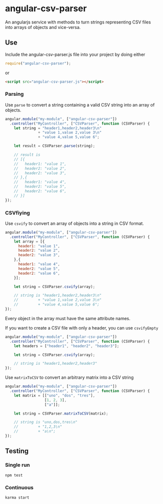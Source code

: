# angular-csv-parser

An angularjs service with methods to turn strings representing CSV files into
arrays of objects and vice-versa.

## Use

Include the angular-csv-parser.js file into your project by doing either

```javascript
require("angular-csv-parser");
```

or

```html
<script src="angular-csv-parser.js"></script>
```

### Parsing

Use `parse` to convert a string containing a valid CSV string into an array of
objects.

```javascript
angular.module("my-module", ["angular-csv-parser"])
  .controller("MyController", ["CSVParser", function (CSVParser) {
    let string = "header1,header2,header3\n"
               + "value 1,value 2,value 3\n"
               + "value 4,value 5,value 6";

    let result = CSVParser.parse(string);

    // result is
    // [{
    //   header1: "value 1",
    //   header2: "value 2",
    //   header2: "value 3",
    // },{
    //   header1: "value 4",
    //   header2: "value 5",
    //   header2: "value 6",
    // }]
});
```

### CSVfiying

Use `csvify` to convert an array of objects into a string in CSV format.

```javascript
angular.module("my-module", ["angular-csv-parser"])
  .controller("MyController", ["CSVParser", function (CSVParser) {
    let array = [{
      header1: "value 1",
      header2: "value 2",
      header2: "value 3",
    },{
      header1: "value 4",
      header2: "value 5",
      header2: "value 6",
    }];

    let string = CSVParser.csvify(array);

    // string is "header1,header2,header3\n"
    //         + "value 1,value 2,value 3\n"
    //         + "value 4,value 5,value 6";
});
```

Every object in the array must have the same attribute names.

If you want to create a CSV file with only a header, you can use `csvifyEmpty`

```javascript
angular.module("my-module", ["angular-csv-parser"])
  .controller("MyController", ["CSVParser", function (CSVParser) {
    let headers = ["header1", "header2", "header3"];

    let string = CSVParser.csvify(array);

    // string is "header1,header2,header3"
});
```

Use `matrixToCSV` to convert an arbitrary matrix into a CSV string

```javascript
angular.module("my-module", ["angular-csv-parser"])
  .controller("MyController", ["CSVParser", function (CSVParser) {
    let matrix = [["uno", "dos", "tres"],
                  [1, 2, 3],
                  ["a"]];

    let string = CSVParser.matrixToCSV(matrix);

    // string is "uno,dos,tres\n"
    //         + "1,2,3\n"
    //         + "a\n";
});
```

## Testing

### Single run

`npm test`

### Continuous

`karma start`
